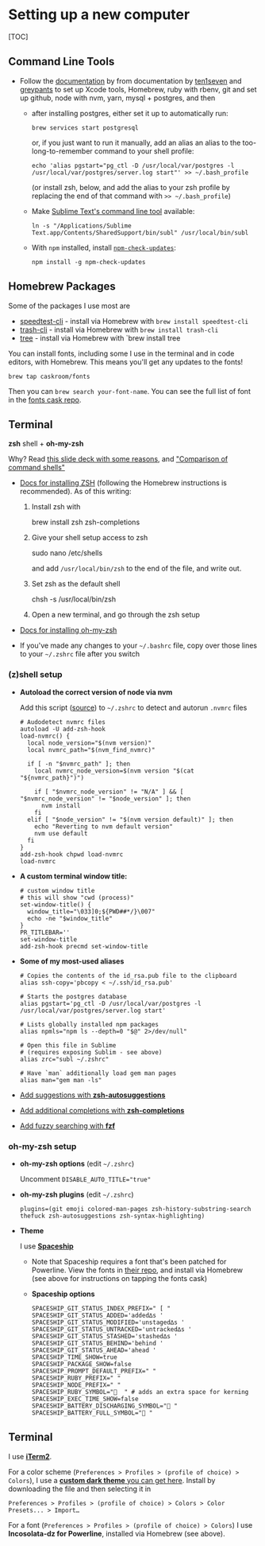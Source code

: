 # Setting up a new computer

[TOC]

## Command Line Tools

- Follow the [documentation](starting-command-line-tools.md) by from documentation by [ten1seven](https://github.com/ten1seven) and [greypants](https://github.com/greypants) to set up Xcode tools, Homebrew, ruby with rbenv, git and set up github, node with nvm, yarn, mysql + postgres, and then

  - after installing postgres, either set it up to automatically run:
    ```
    brew services start postgresql
    ```

    or, if you just want to run it manually, add an alias an alias to the too-long-to-remember command to your shell profile:

    ```
    echo 'alias pgstart="pg_ctl -D /usr/local/var/postgres -l /usr/local/var/postgres/server.log start"' >> ~/.bash_profile
    ```

    (or install zsh, below, and add the alias to your zsh profile by replacing the end of that command with `>> ~/.bash_profile`)

  - Make [Sublime Text's command line tool](http://www.sublimetext.com/docs/3/osx_command_line.html) available:

    ```
    ln -s "/Applications/Sublime Text.app/Contents/SharedSupport/bin/subl" /usr/local/bin/subl
    ```

  - With `npm` installed, install [`npm-check-updates`](https://github.com/tjunnone/npm-check-updates):

    ```
    npm install -g npm-check-updates
    ```

## Homebrew Packages

Some of the packages I use most are

  - [speedtest-cli](https://github.com/sivel/speedtest-cli) - install via Homebrew with `brew install speedtest-cli`
  - [trash-cli](https://github.com/sindresorhus/trash-cli) - install via Homebrew with `brew install trash-cli`
  - [tree](http://mama.indstate.edu/users/ice/tree/) - install via Homebrew with `brew install tree

You can install fonts, including some I use in the terminal and in code editors, with Homebrew. This means you'll get any updates to the fonts!

```shell
brew tap caskroom/fonts
```

Then you can `brew search your-font-name`. You can see the full list of font in the [fonts cask repo](https://github.com/caskroom/homebrew-fonts).

<!--
-To load `.bashrc` and `.profile` in every new terminal, add them to the `.bash_profile`. Listing this last because I've read you "usually" want it at the end of your `.bash_profile`… but that's all I know about that :)

	​```
	echo 'source ~/.bashrc' >> ~/.bash_profile
	echo 'source ~/.profile' >> ~/.bash_profile
	​```
-->

## Terminal

**zsh** shell + **oh-my-zsh**

Why? Read [this slide deck with some reasons](https://news.ycombinator.com/item?id=5690235), and ["Comparison of command shells"](https://en.wikipedia.org/wiki/Comparison_of_command_shells)

- [Docs for installing ZSH](https://github.com/robbyrussell/oh-my-zsh/wiki/Installing-ZSH) (following the Homebrew instructions is recommended). As of this writing:

  1. Install zsh with

     brew install zsh zsh-completions

  2. Give your shell setup access to zsh

     sudo nano /etc/shells

     and add `/usr/local/bin/zsh` to the end of the file, and write out.
  3. Set zsh as the default shell

     chsh -s /usr/local/bin/zsh

  4. Open a new terminal, and go through the zsh setup

- [Docs for installing oh-my-zsh](https://github.com/robbyrussell/oh-my-zsh)

- If you've made any changes to your `~/.bashrc` file, copy over those lines to your `~/.zshrc` file after you switch

### (z)shell setup

  - **Autoload the correct version of node via nvm**

    Add this script ([source](https://github.com/creationix/nvm#deeper-shell-integration)) to `~/.zshrc` to detect and autorun `.nvmrc` files

    ```shell
    # Audodetect nvmrc files
    autoload -U add-zsh-hook
    load-nvmrc() {
      local node_version="$(nvm version)"
      local nvmrc_path="$(nvm_find_nvmrc)"
    	
      if [ -n "$nvmrc_path" ]; then
        local nvmrc_node_version=$(nvm version "$(cat "${nvmrc_path}")")
    	
        if [ "$nvmrc_node_version" != "N/A" ] && [ "$nvmrc_node_version" != "$node_version" ]; then
          nvm install
        fi
      elif [ "$node_version" != "$(nvm version default)" ]; then
        echo "Reverting to nvm default version"
        nvm use default
      fi
    }
    add-zsh-hook chpwd load-nvmrc
    load-nvmrc
    ```

  - **A custom terminal window title:**

    ```shell
    # custom window title
    # this will show "cwd (process)"
    set-window-title() {
      window_title="\033]0;${PWD##*/}\007"
      echo -ne "$window_title"
    }
    PR_TITLEBAR=''
    set-window-title
    add-zsh-hook precmd set-window-title
    ```
  - **Some of my most-used aliases**

    ```shell
    # Copies the contents of the id_rsa.pub file to the clipboard
    alias ssh-copy='pbcopy < ~/.ssh/id_rsa.pub'

    # Starts the postgres database
    alias pgstart='pg_ctl -D /usr/local/var/postgres -l /usr/local/var/postgres/server.log start'

    # Lists globally installed npm packages
    alias npmls="npm ls --depth=0 "$@" 2>/dev/null"

    # Open this file in Sublime
    # (requires exposing Sublim - see above)
    alias zrc="subl ~/.zshrc"

    # Have `man` additionally load gem man pages
    alias man="gem man -ls"
    ```

- [Add suggestions with **zsh-autosuggestions**](https://github.com/zsh-users/zsh-autosuggestions)

- [Add additional completions with **zsh-completions**](https://github.com/zsh-users/zsh-completions)

- [Add fuzzy searching with **fzf**](https://github.com/junegunn/fzf#using-homebrew-or-linuxbrew)

### oh-my-zsh setup

- **oh-my-zsh options** (edit `~/.zshrc`)

  Uncomment `DISABLE_AUTO_TITLE="true"`

- **oh-my-zsh plugins** (edit `~/.zshrc`)

  ```shell
  plugins=(git emoji colored-man-pages zsh-history-substring-search thefuck zsh-autosuggestions zsh-syntax-highlighting)
  ```

- **Theme**

  I use [**Spaceship**](https://github.com/denysdovhan/spaceship-zsh-theme)

  - Note that Spaceship requires a font that's been patched for Powerline. View the fonts in [their repo](https://github.com/powerline/fonts), and install via Homebrew (see above for instructions on tapping the fonts cask)


  - **Spaceship options**

      ```shell
      SPACESHIP_GIT_STATUS_INDEX_PREFIX=" [ "
      SPACESHIP_GIT_STATUS_ADDED='added∆s '
      SPACESHIP_GIT_STATUS_MODIFIED='unstaged∆s '
      SPACESHIP_GIT_STATUS_UNTRACKED='untracked∆s '
      SPACESHIP_GIT_STATUS_STASHED='stashed∆s '
      SPACESHIP_GIT_STATUS_BEHIND='behind '
      SPACESHIP_GIT_STATUS_AHEAD='ahead '
      SPACESHIP_TIME_SHOW=true
      SPACESHIP_PACKAGE_SHOW=false
      SPACESHIP_PROMPT_DEFAULT_PREFIX=" "
      SPACESHIP_RUBY_PREFIX=" "
      SPACESHIP_NODE_PREFIX=" "
      SPACESHIP_RUBY_SYMBOL="💎  " # adds an extra space for kerning
      SPACESHIP_EXEC_TIME_SHOW=false
      SPACESHIP_BATTERY_DISCHARGING_SYMBOL="🔌 "
      SPACESHIP_BATTERY_FULL_SYMBOL="🔋 "
      ```


## Terminal

I use [**iTerm2**](https://www.iterm2.com/).

For a color scheme (`Preferences > Profiles > (profile of choice) > Colors`), I use a [**custom dark theme** you can get here](resources/olets-iterm-color-scheme.itermcolors). Install by downloading the file and then selecting it in

```
Preferences > Profiles > (profile of choice) > Colors > Color Presets... > Import…
```

For a font (`Preferences > Profiles > (profile of choice) > Colors`) I use **Incosolata-dz for Powerline**, installed via Homebrew (see above).


